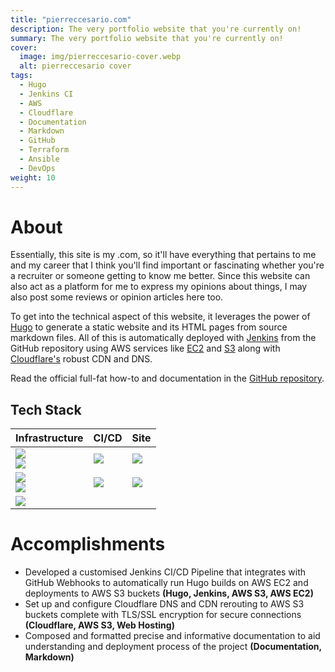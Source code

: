 ```yaml
---
title: "pierreccesario.com"
description: The very portfolio website that you're currently on!
summary: The very portfolio website that you're currently on!
cover:
  image: img/pierreccesario-cover.webp
  alt: pierreccesario cover
tags:
  - Hugo
  - Jenkins CI
  - AWS
  - Cloudflare
  - Documentation
  - Markdown
  - GitHub
  - Terraform
  - Ansible
  - DevOps
weight: 10
---
```


[aws]: https://img.shields.io/badge/Amazon_AWS-FF9900?style=for-the-badge&logo=amazonaws&logoColor=white
[redhat]: https://img.shields.io/badge/Red%20Hat-EE0000?style=for-the-badge&logo=redhat&logoColor=white
[terraform]: https://img.shields.io/badge/Terraform-7B42BC?style=for-the-badge&logo=terraform&logoColor=white
[ansible]: https://img.shields.io/badge/Ansible-000000?style=for-the-badge&logo=ansible&logoColor=white
[cloudflare]: https://img.shields.io/badge/Cloudflare-F38020?style=for-the-badge&logo=Cloudflare&logoColor=white
[jenkins]: https://img.shields.io/badge/Jenkins-D24939?style=for-the-badge&logo=Jenkins&logoColor=white
[github]: https://img.shields.io/badge/GitHub-100000?style=for-the-badge&logo=github&logoColor=white
[hugo]: https://img.shields.io/badge/Hugo-FF4088?style=for-the-badge&logo=hugo&logoColor=white
[markdown]: https://img.shields.io/badge/Markdown-000000?style=for-the-badge&logo=markdown&logoColor=white

# About

Essentially, this site is my .com, so it'll have everything that pertains to me and my career that I think you'll find important or fascinating whether you're a recruiter or someone getting to know me better. Since this website can also act as a platform for me to express my opinions about things, I may also post some reviews or opinion articles here too.

To get into the technical aspect of this website, it leverages the power of [Hugo](https://gohugo.io/) to generate a static website and its HTML pages from source markdown files. All of this is automatically deployed with [Jenkins](https://www.jenkins.io/) from the GitHub repository using AWS services like [EC2](https://aws.amazon.com/ec2/) and [S3](https://aws.amazon.com/s3/) along with [Cloudflare's](https://www.cloudflare.com/) robust CDN and DNS.

Read the official full-fat how-to and documentation in the [GitHub repository](https://github.com/PScoriae/pierreccesario).

## Tech Stack

| Infrastructure                   | CI/CD        | Site          |
| -------------------------------- | ------------ | ------------- |
| ![][aws] <br> ![][redhat]        | ![][jenkins] | ![][hugo]     |
| ![][terraform] <br> ![][ansible] | ![][github]  | ![][markdown] |
| ![][cloudflare]                  |              |               |

# Accomplishments

- Developed a customised Jenkins CI/CD Pipeline that integrates with GitHub Webhooks to automatically run Hugo builds on AWS EC2 and deployments to AWS S3 buckets **(Hugo, Jenkins, AWS S3, AWS EC2)**
- Set up and configure Cloudflare DNS and CDN rerouting to AWS S3 buckets complete with TLS/SSL encryption for secure connections **(Cloudflare, AWS S3, Web Hosting)**
- Composed and formatted precise and informative documentation to aid understanding and deployment process of the project **(Documentation, Markdown)**
